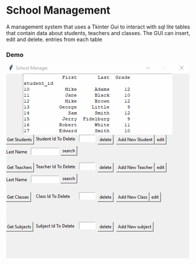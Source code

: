 # School Management
A management system that uses a Tkinter Gui to interact with sql lite tables that contain data about students, teachers and classes. The GUI can insert, edit and delete.
entries from each table

### Demo

![](./demo.GIF)
